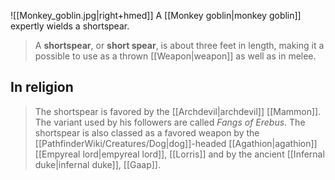 ![[Monkey_goblin.jpg|right+hmed]] 
 A [[Monkey goblin|monkey goblin]] expertly wields a shortspear.
> A **shortspear**, or **short spear**, is about three feet in length, making it a possible to use as a thrown [[Weapon|weapon]] as well as in melee.


## In religion

> The shortspear is favored by the [[Archdevil|archdevil]] [[Mammon]]. The variant used by his followers are called *Fangs of Erebus*. The shortspear is also classed as a favored weapon by the [[PathfinderWiki/Creatures/Dog|dog]]-headed [[Agathion|agathion]] [[Empyreal lord|empyreal lord]], [[Lorris]] and by the ancient [[Infernal duke|infernal duke]], [[Gaap]].







